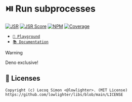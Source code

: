 # ⏯️ Run subprocesses

[![JSR](https://jsr.io/badges/@libs/run)](https://jsr.io/@libs/run) [![JSR Score](https://jsr.io/badges/@libs/run/score)](https://jsr.io/@libs/run)
[![NPM](https://img.shields.io/npm/v/@lowlighter%2Frun?logo=npm&labelColor=cb0000&color=183e4e)](https://www.npmjs.com/package/@lowlighter/run) [![Coverage](https://libs-coverage.lecoq.io/run/badge.svg)](https://libs-coverage.lecoq.io/run)

- [`🦕 Playground`](https://libs.lecoq.io/run)
- [`📚 Documentation`](https://jsr.io/@libs/run/doc)

> [!WARNING]
> Deno exclusive!

## 📜 Licenses

```plaintext
Copyright (c) Lecoq Simon <@lowlighter>. (MIT License)
https://github.com/lowlighter/libs/blob/main/LICENSE
```
